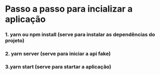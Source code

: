 # Passo a passo para incializar a aplicação

### 1. yarn ou npm install (serve para instalar as dependências do projeto)

### 2. yarn server (serve para iniciar a api fake)

### 3.yarn start (serve para startar a aplicação)
